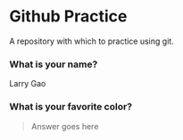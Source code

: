 # Github Practice

A repository with which to practice using git.

### What is your name?

Larry Gao


### What is your favorite color?

> Answer goes here
